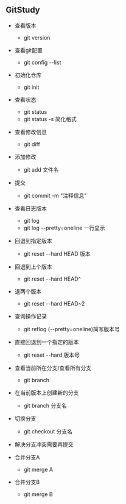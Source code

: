 ## GitStudy

* 查看版本
	* git version
* 查看git配置
	* git config --list
* 初始化仓库
	* git init
* 查看状态
	* git status
	* git status -s 简化格式
* 查看修改信息
	* git diff
* 添加修改
	* git add 文件名
* 提交
	* git commit -m "注释信息"
* 查看日志版本
	* git log
	* git log --pretty=oneline 一行显示
	
* 回退到指定版本
	* git reset --hard HEAD 版本
* 回退到上个版本
	* git reset --hard HEAD^
* 退两个版本
	* git reset --hard HEAD~2
* 查询操作记录
	* git reflog (--pretty=oneline)简写版本号
* 直接回退到一个指定的版本
	* git reset --hard 版本号
	
* 查看当前所在分支/查看所有分支
	* git branch
* 在当前版本上创建新的分支
	* git branch 分支名
* 切换分支
	* git checkout 分支名

* 解决分支冲突需要再提交
* 合并分支A
	* git merge A
* 合并分支B
	* git merge B







